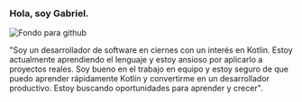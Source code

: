 ### Hola, soy Gabriel. 



![Fondo para github](https://github.com/GColina/GColina/assets/121101574/d0e62b10-757a-4611-88a8-2f7f456ff1e7)



"Soy un desarrollador de software en ciernes con un interés en Kotlin. Estoy actualmente aprendiendo el lenguaje y estoy ansioso por aplicarlo a proyectos reales. Soy bueno en el trabajo en equipo y estoy seguro de que puedo aprender rápidamente Kotlin y convertirme en un desarrollador productivo. Estoy buscando oportunidades para aprender y crecer".
